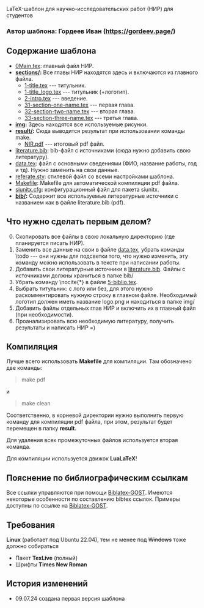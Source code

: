 LaTeX-шаблон для научно-исследовательских работ (НИР) для студентов

### Автор шаблона: Гордеев Иван (https://gordeev.page/)

## Содержание шаблона
* [0Main.tex](0Main.tex): главный файл НИР.
* **[sections/](sections/):** Все главы НИР находятся здесь и включаются из главного файла.
	* [1-title.tex](sections/1-title.tex) --- титульник.
	* [1-title_logo.tex](sections/1-title_logo.tex) --- титульник (+логотип).
	* [2-intro.tex](sections/2-intro.tex) --- введение.
	* [31-section-one-name.tex](sections/31-section-one.tex) --- первая глава.
	* [32-section-two-name.tex](sections/32-section-two.tex) --- вторая глава.
	* [33-section-three-name.tex](sections/33-section-three.tex) --- третья глава.
* **[img](img/):** Здесь находятся все используемые рисунки.
* **[result/](result/):** Сюда выводится результат при использовании команды make.
	* [NIR.pdf](result/Referate.pdf) --- итоговый pdf файл.
* [literature.bib](literature.bib): bib-файл с источниками (сюда нужно добавить свою литературу).
* [data.tex](data.tex): файл с основными сведениями (ФИО, название работы, год и тд). Нужно заменить на свои данные.
* [referate.sty](referate.sty): стилевой файл со всеми настройками шаблона.
* [Makefile](Makefile): Makefile для автоматической компиляции pdf файла.
* [siunitx.cfg](siunitx.cfg): конфигурационный файл для пакета siunitx.
* **[bib/](bib/):** Содержит все используемые литературные источники с названием как в файле literature.bib (pdf).

## Что нужно сделать первым делом?
0. Скопировать все файлы в свою локальную директорию (где планируется писать НИР).
1. Заменить все данные на свои в файле [data.tex](data.tex), убрать команды \todo --- они нужны для подсветки того, что нужно изменить, эту команду можно использовать в тексте при написании работы.
2. Добавить свои литературные источники в [literature.bib](literature.bib). Файлы с источниками должны храниться в папке bib/
3. Убрать команду \nocite{\*} в файле [5-biblio.tex](sections/5-biblio.tex).
4. Выбрать титульник: с лого или без, для этого нужно раскомментировать нужную строку в главном файле. Необходимый логотип должен иметь название logo.png и находиться в папке img/
5. Добавить файлы отдельных глав НИР и включить их в главный файл (при необходимости).
6. Проанализировать всю необходимую литературу, получить результаты и написать НИР =)

## Компиляция
Лучше всего использовать **Makefile** для компиляции. Там обозначено две команды:

> make pdf

и

> make clean

Соответственно, в корневой директории нужно выполнить первую команду для компиляции pdf файла, при этом, результат будет перемещен в папку **result**.

Для удаления всех промежуточных файлов используется вторая команда.

Для компиляции используется движок **LuaLaTeX**!

## Пояснение по библиографическим ссылкам

Все ссылки управляются при помощи [Biblatex-GOST](https://ctan.math.illinois.edu/macros/latex/contrib/biblatex-contrib/biblatex-gost/doc/biblatex-gost.pdf). Имеются некоторые особенности по составлению bibtex ссылок. Примеры доступны по ссылке на [Biblatex-GOST](https://ctan.math.illinois.edu/macros/latex/contrib/biblatex-contrib/biblatex-gost/doc/biblatex-gost.pdf).

## Требования
**Linux** (работает под Ubuntu 22.04), тем не менее под ~~Windows~~ тоже должно собираться
* Пакет **TexLive** (полный)
* Шрифты **Times New Roman** 

## История изменений
* 09.07.24 создана первая версия шаблона
